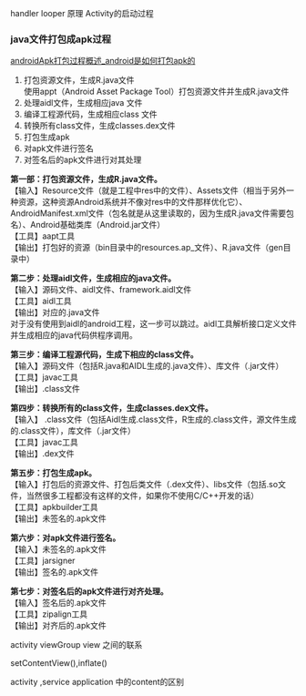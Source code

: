handler looper 原理
Activity的启动过程
### java文件打包成apk过程
[androidApk打包过程概述_android是如何打包apk的](https://blog.csdn.net/jason0539/article/details/44917745)
1. 打包资源文件，生成R.java文件  
   使用appt（Android Asset Package Tool）打包资源文件并生成R.java文件
2. 处理aidl文件，生成相应java 文件  
3. 编译工程源代码，生成相应class 文件  
4. 转换所有class文件，生成classes.dex文件  
5. 打包生成apk  
6. 对apk文件进行签名  
7. 对签名后的apk文件进行对其处理
  
**第一部：打包资源文件，生成R.java文件。**  
【输入】Resource文件（就是工程中res中的文件）、Assets文件（相当于另外一种资源，这种资源Android系统并不像对res中的文件那样优化它）、AndroidManifest.xml文件（包名就是从这里读取的，因为生成R.java文件需要包名）、Android基础类库（Android.jar文件）  
【工具】aapt工具  
【输出】打包好的资源（bin目录中的resources.ap_文件）、R.java文件（gen目录中） 
    
**第二步：处理aidl文件，生成相应的java文件。**  
【输入】源码文件、aidl文件、framework.aidl文件  
【工具】aidl工具  
【输出】对应的.java文件  
对于没有使用到aidl的android工程，这一步可以跳过。aidl工具解析接口定义文件并生成相应的java代码供程序调用。

**第三步：编译工程源代码，生成下相应的class文件。**  
【输入】源码文件（包括R.java和AIDL生成的.java文件）、库文件（.jar文件）  
【工具】javac工具  
【输出】.class文件  

**第四步：转换所有的class文件，生成classes.dex文件。**  
【输入】 .class文件（包括Aidl生成.class文件，R生成的.class文件，源文件生成的.class文件），库文件（.jar文件）  
【工具】javac工具    
【输出】.dex文件  
  
**第五步：打包生成apk。**  
【输入】打包后的资源文件、打包后类文件（.dex文件）、libs文件（包括.so文件，当然很多工程都没有这样的文件，如果你不使用C/C++开发的话）  
【工具】apkbuilder工具  
【输出】未签名的.apk文件  

**第六步：对apk文件进行签名。**  
【输入】未签名的.apk文件  
【工具】jarsigner  
【输出】签名的.apk文件  

**第七步：对签名后的apk文件进行对齐处理。**  
【输入】签名后的.apk文件  
【工具】zipalign工具  
【输出】对齐后的.apk文件  


activity viewGroup view 之间的联系

setContentView(),inflate()

activity ,service application 中的content的区别


